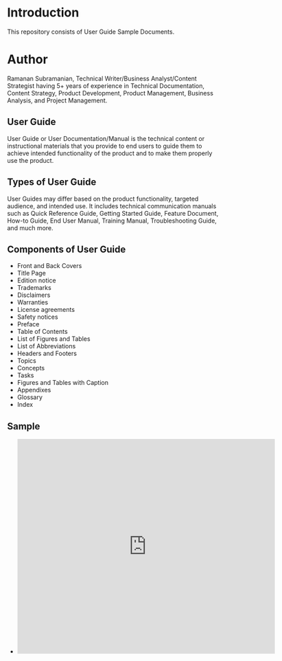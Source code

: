 # Introduction
This repository consists of User Guide Sample Documents.

# Author
Ramanan Subramanian, Technical Writer/Business Analyst/Content Strategist having 5+ years of experience in Technical Documentation, Content Strategy, Product Development, Product Management, Business Analysis, and Project Management.

## User Guide
User Guide or User Documentation/Manual is the technical content or instructional materials that you provide to end users to guide them to achieve intended functionality of the product and to make them properly use the product.

## Types of User Guide
User Guides may differ based on the product functionality, targeted audience, and intended use. It includes technical communication manuals such as Quick Reference Guide, Getting Started Guide, Feature Document, How-to Guide, End User Manual, Training Manual, Troubleshooting Guide, and much more.

## Components of User Guide
- Front and Back Covers
- Title Page
- Edition notice
- Trademarks
- Disclaimers
- Warranties
- License agreements
- Safety notices
- Preface
- Table of Contents
- List of Figures and Tables
- List of Abbreviations 
- Headers and Footers
- Topics 
- Concepts
- Tasks
- Figures and Tables with Caption
- Appendixes
- Glossary
- Index

## Sample
- <embed src="https://github.com/technakama/User-Guide/blob/master/Chapter%20Outline%20-%20Google%20Docs.pdf" width="600px" height="500px" />

